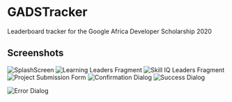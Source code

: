 # GADSTracker
Leaderboard tracker for the Google Africa Developer Scholarship 2020

Screenshots
-----------

![SplashScreen](splashscreen.png "Splash Screen")
![Learning Leaders Fragment](hourleaders.png "Learning Leaders Fragment")
![Skill IQ Leaders Fragment](skillLeaders.png "Skill IQ Leaders Fragment")
![Project Submission Form](projectsubmission.png "Project Submission Form")
![Confirmation Dialog](confirmationDialog.png "Confirmation Dialog")
![Success Dialog](success.png "Success Dialog")

![Error Dialog](error.png "Error Dialog")
